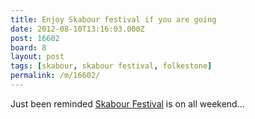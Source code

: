 ```yaml
---
title: Enjoy Skabour festival if you are going
date: 2012-08-10T13:16:03.000Z
post: 16602
board: 8
layout: post
tags: [skabour, skabour festival, folkestone]
permalink: /m/16602/
---
```

Just been reminded <a href="http://folkestoneskabourfestival.co.uk">Skabour Festival</a> is on all weekend...
